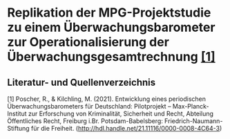 # Replikation der MPG-Projektstudie zu einem Überwachungsbarometer zur Operationalisierung der Überwachungsgesamtrechnung [[1]](#1)



## Literatur- und Quellenverzeichnis
<a id="1">[1]</a>
Poscher, R., & Kilchling, M. (2021). Entwicklung eines periodischen Überwachungsbarometers für Deutschland: Pilotprojekt – Max-Planck-Institut zur Erforschung von Kriminalität, Sicherheit und Recht, Abteilung Öffentliches Recht, Freiburg i.Br. Potsdam-Babelsberg: Friedrich-Naumann-Stiftung für die Freiheit. (http://hdl.handle.net/21.11116/0000-0008-4C64-3)
